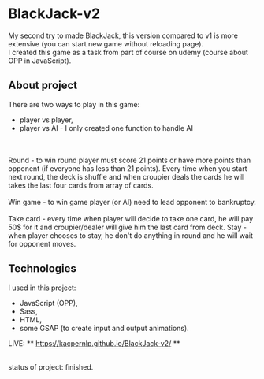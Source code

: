 # BlackJack-v2

My second try to made BlackJack, this version compared to v1 is more extensive (you can start new game without reloading page).<br/>
I created this game as a task from part of course on udemy (course about OPP in JavaScript).

## About project

There are two ways to play in this game:

- player vs player,
- player vs AI - I only created one function to handle AI

<br/><br/>
Round - to win round player must score 21 points or have more points than opponent (if everyone has less than 21 points). Every time when you start next round, the deck is shuffle and when croupier deals the cards he will takes the last four cards from array of cards.
<br/><br/>
Win game - to win game player (or AI) need to lead opponent to bankruptcy.
<br/><br/>
Take card - every time when player will decide to take one card, he will pay 50$ for it and croupier/dealer will give him the last card from deck.
Stay - when player chooses to stay, he don't do anything in round and he will wait for opponent moves.

## Technologies

I used in this project:

- JavaScript (OPP),
- Sass,
- HTML,
- some GSAP (to create input and output animations).

LIVE: ** https://kacpernlp.github.io/BlackJack-v2/ **

<br/>
status of project: finished.
